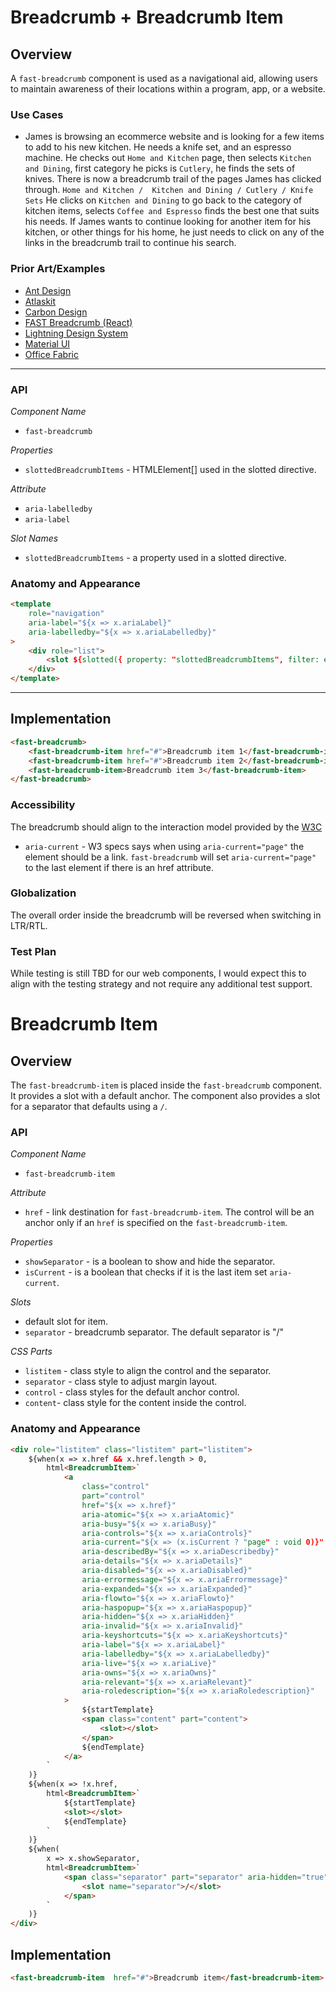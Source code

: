 # Breadcrumb + Breadcrumb Item

## Overview
A `fast-breadcrumb` component is used as a navigational aid, allowing users to maintain awareness of their locations within a program, app, or a website.

### Use Cases
- James is browsing an ecommerce website and is looking for a few items to add to his new kitchen. He needs a knife set, and an espresso machine. He checks out `Home and Kitchen` page, then selects `Kitchen and Dining`, first category he picks is `Cutlery`, he finds the sets of knives. There is now a breadcrumb trail of the pages James has clicked through. `Home and Kitchen /  Kitchen and Dining / Cutlery / Knife Sets`
He clicks on `Kitchen and Dining` to go back to the category of kitchen items, selects `Coffee and Espresso` finds the best one that suits his needs. If James wants to continue looking for another item for his kitchen, or other things for his home, he just needs to click on any of the links in the breadcrumb trail to continue his search.

### Prior Art/Examples
- [Ant Design](https://ant.design/components/breadcrumb/)
- [Atlaskit](https://atlaskit.atlassian.com/packages/core/breadcrumbs)
- [Carbon Design](https://www.carbondesignsystem.com/components/breadcrumb/code/)
- [FAST Breadcrumb (React)](https://www.npmjs.com/package/@microsoft/fast-components-react-msft)
- [Lightning Design System](https://www.lightningdesignsystem.com/components/breadcrumbs/#site-main-content)
- [Material UI](https://material-ui.com/components/breadcrumbs/)
- [Office Fabric](https://developer.microsoft.com/en-us/fluentui#/controls/web/breadcrumb)

---

### API

*Component Name*
- `fast-breadcrumb`

*Properties*
- `slottedBreadcrumbItems` - HTMLElement[] used in the slotted directive.

*Attribute*
- `aria-labelledby`
- `aria-label`

*Slot Names*
- `slottedBreadcrumbItems` - a property used in a slotted directive.

### Anatomy and Appearance

```html
<template
    role="navigation"
    aria-label="${x => x.ariaLabel}"
    aria-labelledby="${x => x.ariaLabelledby}"
>
    <div role="list">
        <slot ${slotted({ property: "slottedBreadcrumbItems", filter: elements() })}></slot>
    </div>
</template>
```

---

## Implementation

```html
<fast-breadcrumb>
    <fast-breadcrumb-item href="#">Breadcrumb item 1</fast-breadcrumb-item>
    <fast-breadcrumb-item href="#">Breadcrumb item 2</fast-breadcrumb-item>
    <fast-breadcrumb-item>Breadcrumb item 3</fast-breadcrumb-item>
</fast-breadcrumb>
```

### Accessibility

The breadcrumb should align to the interaction model provided by the [W3C](https://www.w3.org/TR/wai-aria-practices/#breadcrumb)
- `aria-current` - W3 specs says when using `aria-current="page"` the element should be a link. `fast-breadcrumb` will set `aria-current="page"` to the last element if there is an href attribute.

### Globalization

The overall order inside the breadcrumb will be reversed when switching in LTR/RTL.

### Test Plan

While testing is still TBD for our web components, I would expect this to align with the testing strategy and not require any additional test support.



# Breadcrumb Item

## Overview

The `fast-breadcrumb-item` is placed inside the `fast-breadcrumb` component. It provides a slot with a default anchor. The component also provides a slot for a separator that defaults using a `/`.

### API

*Component Name*
- `fast-breadcrumb-item`

*Attribute*
- `href` - link destination for `fast-breadcrumb-item`. The control will be an anchor only if an `href` is specified on the `fast-breadcrumb-item`.

*Properties*
- `showSeparator` - is a boolean to show and hide the separator.
- `isCurrent` - is a boolean that checks if it is the last item set `aria-current`.

*Slots*
- default slot for item.
- `separator` - breadcrumb separator. The default separator is "/"

*CSS Parts*
- `listitem` - class style to align the control and the separator.
- `separator` - class style to adjust margin layout.
- `control` - class styles for the default anchor control.
- `content`- class style for the content inside the control.

### Anatomy and Appearance

```html
<div role="listitem" class="listitem" part="listitem">
    ${when(x => x.href && x.href.length > 0,
        html<BreadcrumbItem>`
            <a
                class="control"
                part="control"
                href="${x => x.href}"
                aria-atomic="${x => x.ariaAtomic}"
                aria-busy="${x => x.ariaBusy}"
                aria-controls="${x => x.ariaControls}"
                aria-current="${x => (x.isCurrent ? "page" : void 0)}"
                aria-describedBy="${x => x.ariaDescribedby}"
                aria-details="${x => x.ariaDetails}"
                aria-disabled="${x => x.ariaDisabled}"
                aria-errormessage="${x => x.ariaErrormessage}"
                aria-expanded="${x => x.ariaExpanded}"
                aria-flowto="${x => x.ariaFlowto}"
                aria-haspopup="${x => x.ariaHaspopup}"
                aria-hidden="${x => x.ariaHidden}"
                aria-invalid="${x => x.ariaInvalid}"
                aria-keyshortcuts="${x => x.ariaKeyshortcuts}"
                aria-label="${x => x.ariaLabel}"
                aria-labelledby="${x => x.ariaLabelledby}"
                aria-live="${x => x.ariaLive}"
                aria-owns="${x => x.ariaOwns}"
                aria-relevant="${x => x.ariaRelevant}"
                aria-roledescription="${x => x.ariaRoledescription}"
            >
                ${startTemplate}
                <span class="content" part="content">
                    <slot></slot>
                </span>
                ${endTemplate}
            </a>
        `
    )}
    ${when(x => !x.href,
        html<BreadcrumbItem>`
            ${startTemplate}
            <slot></slot>
            ${endTemplate}
        `
    )}
    ${when(
        x => x.showSeparator,
        html<BreadcrumbItem>`
            <span class="separator" part="separator" aria-hidden="true">
                <slot name="separator">/</slot>
            </span>
        `
    )}
</div>
```

## Implementation

```html
<fast-breadcrumb-item  href="#">Breadcrumb item</fast-breadcrumb-item>
```
